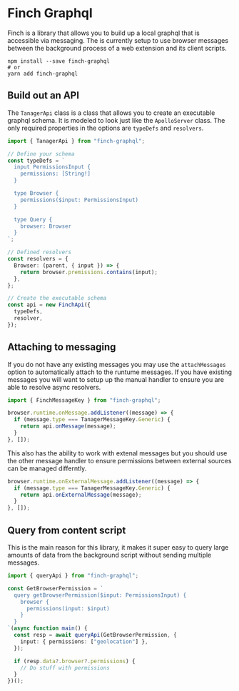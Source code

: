# Finch Graphql

Finch is a library that allows you to build up a local graphql that is accessible via messaging. The is currently setup to use browser messages between the background process of a web extension and its client scripts.

```shell
npm install --save finch-graphql
# or
yarn add finch-graphql
```

## Build out an API

The `TanagerApi` class is a class that allows you to create an executable graphql schema. It is modeled to look just like the `ApolloServer` class. The only required properties in the options are `typeDefs` and `resolvers`.

```typescript
import { TanagerApi } from "finch-graphql";

// Define your schema
const typeDefs = `
  input PermissionsInput {
    permissions: [String!]
  }

  type Browser {
    permissions($input: PermissionsInput)
  }

  type Query {
    browser: Browser
  }
`;

// Defined resolvers
const resolvers = {
  Browser: (parent, { input }) => {
    return browser.premissions.contains(input);
  },
};

// Create the executable schema
const api = new FinchApi({
  typeDefs,
  resolver,
});
```

## Attaching to messaging

If you do not have any existing messages you may use the `attachMessages` option to automatically attach to the runtume messages. If you have existing messages you will want to setup up the manual handler to ensure you are able to resolve async resolvers.

```typescript
import { FinchMessageKey } from "finch-graphql";

browser.runtime.onMessage.addListener((message) => {
  if (message.type === TanagerMessageKey.Generic) {
    return api.onMessage(message);
  }
}, []);
```

This also has the ability to work with extenal messages but you should use the other message handler to ensure permissions between external sources can be managed differntly.

```typescript
browser.runtime.onExternalMessage.addListener((message) => {
  if (message.type === TanagerMessageKey.Generic) {
    return api.onExternalMessage(message);
  }
}, []);
```

## Query from content script

This is the main reason for this library, it makes it super easy to query large amounts of data from the background script without sending multiple messages.

```typescript
import { queryApi } from "finch-graphql";

const GetBrowserPermission = `
  query getBrowserPermission($input: PermissionsInput) {
    browser {
      permissions(input: $input)
    }
  }
`(async function main() {
  const resp = await queryApi(GetBrowserPermission, {
    input: { permissions: ["geolocation"] },
  });

  if (resp.data?.browser?.permissions) {
    // Do stuff with permissions
  }
})();
```
